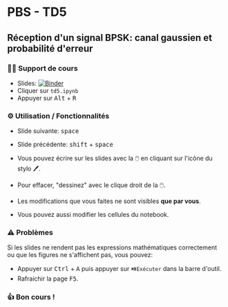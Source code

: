 # PBS - TD5

## Réception d'un signal BPSK: canal gaussien et probabilité d'erreur

### :man_teacher: ​Support de cours 

* Slides: [![Binder](https://mybinder.org/badge_logo.svg)](https://mybinder.org/v2/gh/LelioC/PBS-TD5/master)
* Cliquer sur ``td5.ipynb``
* Appuyer sur <kbd>Alt</kbd> + <kbd>R</kbd>

### :gear: ​Utilisation / Fonctionnalités 

* Slide suivante: <kbd>space</kbd>
* Slide précédente: <kbd>shift</kbd> + <kbd>space</kbd> 

* Vous pouvez écrire sur les slides avec la :computer_mouse: ​en cliquant sur l'icône du stylo :pen:.
* Pour effacer, "dessinez" avec le clique droit de la :computer_mouse:.
* Les modifications que vous faites ne sont visibles **que par vous**.
* Vous pouvez aussi modifier les cellules du notebook.

### :warning: Problèmes

Si les slides ne rendent pas les expressions mathématiques correctement ou que les figures ne s'affichent pas, vous pouvez:

* Appuyer sur <kbd>Ctrl</kbd> + <kbd>A</kbd>  puis appuyer sur :play_or_pause_button:`Exécuter` dans la barre d'outil.
* Rafraichir la page <kbd>F5</kbd>.

### :thumbsup: Bon cours !











